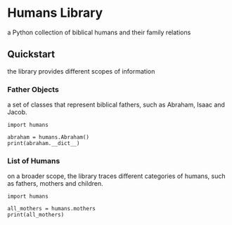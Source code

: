 # Humans Library
a Python collection of biblical humans and their family relations

## Quickstart
the library provides different scopes of information

### Father Objects
a set of classes that represent biblical fathers, such as Abraham, Isaac and Jacob.

```
import humans

abraham = humans.Abraham()
print(abraham.__dict__)
```
### List of Humans
on a broader scope, the library traces different categories of humans, such as fathers, mothers and children.
```
import humans

all_mothers = humans.mothers
print(all_mothers)
```